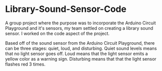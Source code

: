 # Library-Sound-Sensor-Code
A group project where the purpose was to incorporate the Arduino Circuit Playground and it's sensors, my team settled on creating a library sound sensor. I worked on the code aspect of the project.

Based off of the sound sensor from the Arduino Circuit Playground, there can be three stages: quiet, loud, and disturbing. Quiet sound levels means that no light sensor goes off. Loud means that the light sensor emits a yellow color as a warning sign. Disturbing means that that the light sensor flashes red 3 times.
